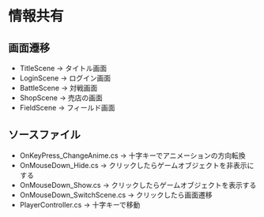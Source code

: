 # 情報共有

## 画面遷移
* TitleScene -> タイトル画面
* LoginScene -> ログイン画面
* BattleScene -> 対戦画面
* ShopScene -> 売店の画面
* FieldScene -> フィールド画面

## ソースファイル
* OnKeyPress_ChangeAnime.cs -> 十字キーでアニメーションの方向転換
* OnMouseDown_Hide.cs -> クリックしたらゲームオブジェクトを非表示にする
* OnMouseDown_Show.cs -> クリックしたらゲームオブジェクトを表示する
* OnMouseDown_SwitchScene.cs -> クリックしたら画面遷移
* PlayerController.cs -> 十字キーで移動